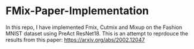 # FMix-Paper-Implementation
In this repo, I have implemented Fmix, Cutmix and Mixup on the Fashion MNIST dataset using PreAct ResNet18. This is an attempt to reprdouce the results from this paper:  https://arxiv.org/abs/2002.12047
